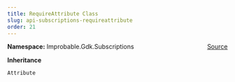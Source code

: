 ```yaml
---
title: RequireAttribute Class
slug: api-subscriptions-requireattribute
order: 21
---
```


<p><b>Namespace:</b> Improbable.Gdk.Subscriptions<span style="float: right"><a href="https://www.github.com/spatialos/gdk-for-unity/blob/0.3.3/workers/unity/Packages/io.improbable.gdk.core/Subscriptions/RequireAttribute.cs/#L6">Source</a></span></p>



</p>
<p><b>Inheritance</b></p>

<code>Attribute</code>












